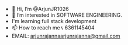 - 👋 Hi, I’m @ArjunJR1026
- 👀 I’m interested in SOFTWARE ENGINEERING.
- I'm learning full stack development
- 📫 How to reach me 📞 6361145404
- EMAIL: arjunrajannaarjunrajanna@gmail.com 
  

<!---
ArjunJR1026/ArjunJR1026 is a ✨ special ✨ repository because its `README.md` (this file) appears on your GitHub profile.
You can click the Preview link to take a look at your changes.
--->

